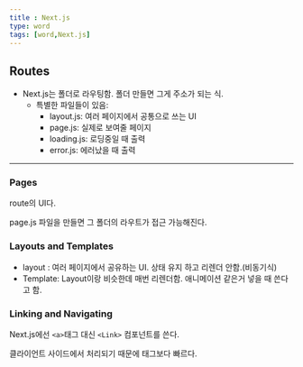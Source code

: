 ```yaml
---
title : Next.js
type: word
tags: [word,Next.js]
---
```


## Routes
- Next.js는 폴더로 라우팅함. 폴더 만들면 그게 주소가 되는 식.
  - 특별한 파일들이 있음:
    - layout.js: 여러 페이지에서 공통으로 쓰는 UI
    - page.js: 실제로 보여줄 페이지
    - loading.js: 로딩중일 때 출력
    - error.js: 에러났을 때 출력

---

### Pages
route의 UI다. 

  page.js 파일을 만들면 그 폴더의 라우트가 접근 가능해진다.

### Layouts and Templates

- layout : 여러 페이지에서 공유하는 UI. 상태 유지 하고 리렌더 안함.(비동기식)
- Template: Layout이랑 비슷한데 매번 리렌더함. 애니메이션 같은거 넣을 때 쓴다고 함.

### Linking and Navigating
Next.js에선 `<a>`태그 대신 `<Link>` 컴포넌트를 쓴다.


클라이언트 사이드에서 처리되기 때문에 태그보다 빠르다.
